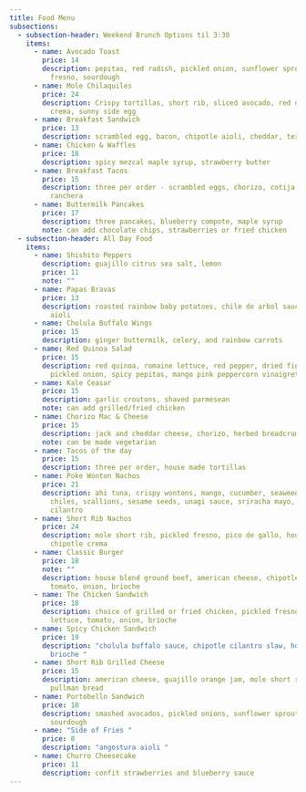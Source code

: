 ```yaml
---
title: Food Menu
subsections:
  - subsection-header: Weekend Brunch Options til 3:30
    items:
      - name: Avocado Toast
        price: 14
        description: pepitas, red radish, pickled onion, sunflower sprouts, pickled
          fresno, sourdough
      - name: Mole Chilaquiles
        price: 24
        description: Crispy tortillas, short rib, sliced avocado, red onion, chipotle
          crema, sunny side egg
      - name: Breakfast Sandwich
        price: 13
        description: scrambled egg, bacon, chipotle aioli, cheddar, texas toast
      - name: Chicken & Waffles
        price: 18
        description: spicy mezcal maple syrup, strawberry butter
      - name: Breakfast Tacos
        price: 15
        description: three per order - scrambled eggs, chorizo, cotija cheese, and salsa
          ranchera
      - name: Buttermilk Pancakes
        price: 17
        description: three pancakes, blueberry compote, maple syrup
        note: can add chocolate chips, strawberries or fried chicken
  - subsection-header: All Day Food
    items:
      - name: Shishito Peppers
        description: guajillo citrus sea salt, lemon
        price: 11
        note: ""
      - name: Papas Bravas
        price: 13
        description: roasted rainbow baby potatoes, chile de arbol sauce, confit garlic
          aioli
      - name: Cholula Buffalo Wings
        price: 15
        description: ginger buttermilk, celery, and rainbow carrots
      - name: Red Quinoa Salad
        price: 15
        description: red quinoa, romaine lettuce, red pepper, dried figs, cucumber,
          pickled onion, spicy pepitas, mango pink peppercorn vinaigrette
      - name: Kale Ceasar
        price: 15
        description: garlic croutons, shaved parmesean
        note: can add grilled/fried chicken
      - name: Chorizo Mac & Cheese
        price: 15
        description: jack and cheddar cheese, chorizo, herbed breadcrumbs
        note: can be made vegetarian
      - name: Tacos of the day
        price: 15
        description: three per order, house made tortillas
      - name: Poke Wonton Nachos
        price: 21
        description: ahi tuna, crispy wontons, mango, cucumber, seaweed, chiltepin
          chiles, scallions, sesame seeds, unagi sauce, sriracha mayo, micro
          cilantro
      - name: Short Rib Nachos
        price: 24
        description: mole short rib, pickled fresno, pico de gallo, house cheese blend,
          chipotle crema
      - name: Classic Burger
        price: 18
        note: ""
        description: house blend ground beef, american cheese, chipotle mayo, lettuce,
          tomato, onion, brioche
      - name: The Chicken Sandwich
        price: 18
        description: choice of grilled or fried chicken, pickled fresnos, miso aioli,
          lettuce, tomato, onion, brioche
      - name: Spicy Chicken Sandwich
        price: 19
        description: "cholula buffalo sauce, chipotle cilantro slaw, house pickles,
          brioche "
      - name: Short Rib Grilled Cheese
        price: 15
        description: american cheese, guajillo orange jam, mole short rib jus, challah
          pullman bread
      - name: Portobello Sandwich
        price: 18
        description: smashed avocados, pickled onions, sunflower sprouts, chimichurri,
          sourdough
      - name: "Side of Fries "
        price: 8
        description: "angostura aioli "
      - name: Churro Cheesecake
        price: 11
        description: confit strawberries and blueberry sauce
---
```

